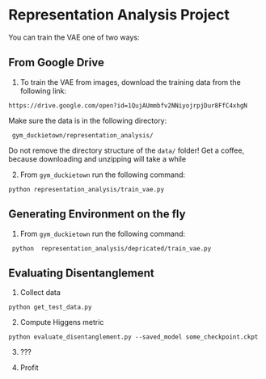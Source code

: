 # Representation Analysis Project

You can train the VAE one of two ways:

## From Google Drive

1) To train the VAE from images, download the training data from the following link:

```https://drive.google.com/open?id=1QujAUmmbfv2NNiyojrpjDur8FfC4xhgN```

Make sure the data is in the following directory:

``` gym_duckietown/representation_analysis/```

Do not remove the directory structure of the `data/` folder! Get a coffee, because downloading and unzipping 
will take a while

2) From `gym_duckietown` run the following command:

``` python representation_analysis/train_vae.py ```

## Generating Environment on the fly

1) From `gym_duckietown` run the following command:

``` python  representation_analysis/depricated/train_vae.py```

## Evaluating Disentanglement

1) Collect data

``` python get_test_data.py ```

2) Compute Higgens metric

``` python evaluate_disentanglement.py --saved_model some_checkpoint.ckpt ```

3) ???

4) Profit
